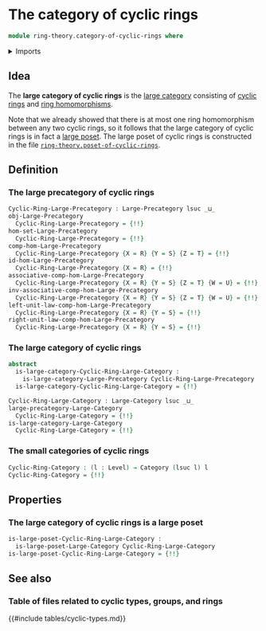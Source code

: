 # The category of cyclic rings

```agda
module ring-theory.category-of-cyclic-rings where
```

<details><summary>Imports</summary>

```agda
open import category-theory.categories
open import category-theory.isomorphisms-in-large-precategories
open import category-theory.large-categories
open import category-theory.large-precategories

open import foundation.fundamental-theorem-of-identity-types
open import foundation.subtype-identity-principle
open import foundation.universe-levels

open import order-theory.large-posets

open import ring-theory.cyclic-rings
open import ring-theory.homomorphisms-cyclic-rings
open import ring-theory.isomorphisms-rings
```

</details>

## Idea

The **large category of cyclic rings** is the
[large category](category-theory.large-categories.md) consisting of
[cyclic rings](ring-theory.cyclic-rings.md) and
[ring homomorphisms](ring-theory.homomorphisms-cyclic-rings.md).

Note that we already showed that there is at most one ring homomorphism between
any two cyclic rings, so it follows that the large category of cyclic rings is
in fact a [large poset](order-theory.large-posets.md). The large poset of cyclic
rings is constructed in the file
[`ring-theory.poset-of-cyclic-rings`](ring-theory.poset-of-cyclic-rings.md).

## Definition

### The large precategory of cyclic rings

```agda
Cyclic-Ring-Large-Precategory : Large-Precategory lsuc _⊔_
obj-Large-Precategory
  Cyclic-Ring-Large-Precategory = {!!}
hom-set-Large-Precategory
  Cyclic-Ring-Large-Precategory = {!!}
comp-hom-Large-Precategory
  Cyclic-Ring-Large-Precategory {X = R} {Y = S} {Z = T} = {!!}
id-hom-Large-Precategory
  Cyclic-Ring-Large-Precategory {X = R} = {!!}
associative-comp-hom-Large-Precategory
  Cyclic-Ring-Large-Precategory {X = R} {Y = S} {Z = T} {W = U} = {!!}
inv-associative-comp-hom-Large-Precategory
  Cyclic-Ring-Large-Precategory {X = R} {Y = S} {Z = T} {W = U} = {!!}
left-unit-law-comp-hom-Large-Precategory
  Cyclic-Ring-Large-Precategory {X = R} {Y = S} = {!!}
right-unit-law-comp-hom-Large-Precategory
  Cyclic-Ring-Large-Precategory {X = R} {Y = S} = {!!}
```

### The large category of cyclic rings

```agda
abstract
  is-large-category-Cyclic-Ring-Large-Category :
    is-large-category-Large-Precategory Cyclic-Ring-Large-Precategory
  is-large-category-Cyclic-Ring-Large-Category = {!!}

Cyclic-Ring-Large-Category : Large-Category lsuc _⊔_
large-precategory-Large-Category
  Cyclic-Ring-Large-Category = {!!}
is-large-category-Large-Category
  Cyclic-Ring-Large-Category = {!!}
```

### The small categories of cyclic rings

```agda
Cyclic-Ring-Category : (l : Level) → Category (lsuc l) l
Cyclic-Ring-Category = {!!}
```

## Properties

### The large category of cyclic rings is a large poset

```agda
is-large-poset-Cyclic-Ring-Large-Category :
  is-large-poset-Large-Category Cyclic-Ring-Large-Category
is-large-poset-Cyclic-Ring-Large-Category = {!!}
```

## See also

### Table of files related to cyclic types, groups, and rings

{{#include tables/cyclic-types.md}}
